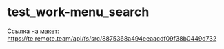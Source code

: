 # test_work-menu_search

Ссылка на макет: https://te.remote.team/api/fs/src/8875368a494eeaacdf09f38b0449d732
